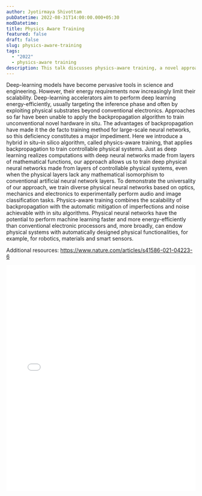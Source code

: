 ```yaml
---
author: Jyotirmaya Shivottam
pubDatetime: 2022-08-31T14:00:00.000+05:30
modDatetime:
title: Physics Aware Training
featured: false
draft: false
slug: physics-aware-training
tags:
  - "2022"
  - physics-aware training
description: This talk discusses physics-aware training, a novel approach to training deep physical neural networks using backpropagation. Physics-aware training combines the scalability of backpropagation with the automatic mitigation of imperfections and noise achievable with in situ algorithms, enabling the training of controllable physical systems for machine learning tasks.
---
```


Deep-learning models have become pervasive tools in science and engineering. However, their energy requirements now increasingly limit their scalability. Deep-learning accelerators aim to perform deep learning energy-efficiently, usually targeting the inference phase and often by exploiting physical substrates beyond conventional electronics. Approaches so far have been unable to apply the backpropagation algorithm to train unconventional novel hardware in situ. The advantages of backpropagation have made it the de facto training method for large-scale neural networks, so this deficiency constitutes a major impediment. Here we introduce a hybrid in situ–in silico algorithm, called physics-aware training, that applies backpropagation to train controllable physical systems. Just as deep learning realizes computations with deep neural networks made from layers of mathematical functions, our approach allows us to train deep physical neural networks made from layers of controllable physical systems, even when the physical layers lack any mathematical isomorphism to conventional artificial neural network layers. To demonstrate the universality of our approach, we train diverse physical neural networks based on optics, mechanics and electronics to experimentally perform audio and image classification tasks. Physics-aware training combines the scalability of backpropagation with the automatic mitigation of imperfections and noise achievable with in situ algorithms. Physical neural networks have the potential to perform machine learning faster and more energy-efficiently than conventional electronic processors and, more broadly, can endow physical systems with automatically designed physical functionalities, for example, for robotics, materials and smart sensors.

Additional resources:
https://www.nature.com/articles/s41586-021-04223-6

<embed src="/labtalks/assets/slides/2022-08-31--Jyotirmaya--physics-aware-training.pdf" type="application/pdf" width="100%" height="600px">
